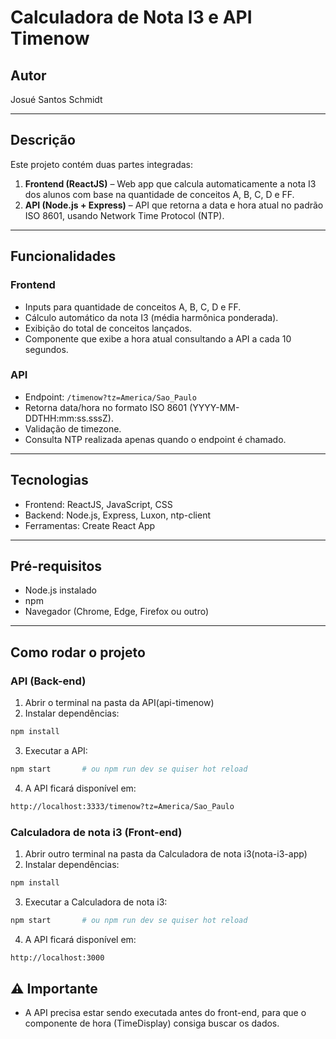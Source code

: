# Calculadora de Nota I3 e API Timenow

## Autor
Josué Santos Schmidt

---

## Descrição
Este projeto contém duas partes integradas:

1. **Frontend (ReactJS)** – Web app que calcula automaticamente a nota I3 dos alunos com base na quantidade de conceitos A, B, C, D e FF.
2. **API (Node.js + Express)** – API que retorna a data e hora atual no padrão ISO 8601, usando Network Time Protocol (NTP).

---

## Funcionalidades

### Frontend
- Inputs para quantidade de conceitos A, B, C, D e FF.
- Cálculo automático da nota I3 (média harmônica ponderada).
- Exibição do total de conceitos lançados.
- Componente que exibe a hora atual consultando a API a cada 10 segundos.

### API
- Endpoint: `/timenow?tz=America/Sao_Paulo`
- Retorna data/hora no formato ISO 8601 (YYYY-MM-DDTHH:mm:ss.sssZ).
- Validação de timezone.
- Consulta NTP realizada apenas quando o endpoint é chamado.

---

## Tecnologias
- Frontend: ReactJS, JavaScript, CSS
- Backend: Node.js, Express, Luxon, ntp-client
- Ferramentas: Create React App

---

## Pré-requisitos
- Node.js instalado
- npm
- Navegador (Chrome, Edge, Firefox ou outro)

---

## Como rodar o projeto

### API (Back-end)
1. Abrir o terminal na pasta da API(api-timenow)
2. Instalar dependências:
```bash
npm install
```
3. Executar a API:
```bash
npm start       # ou npm run dev se quiser hot reload
```
4. A API ficará disponível em:
```bash
http://localhost:3333/timenow?tz=America/Sao_Paulo
```

### Calculadora de nota i3 (Front-end)
1. Abrir outro terminal na pasta da Calculadora de nota i3(nota-i3-app)
2. Instalar dependências:
```bash
npm install
```

3. Executar a Calculadora de nota i3:
```bash
npm start       # ou npm run dev se quiser hot reload
```
4. A API ficará disponível em:
```bash
http://localhost:3000
```

## ⚠️ Importante
- A API precisa estar sendo executada antes do front-end, para que o componente de hora (TimeDisplay) consiga buscar os dados.

